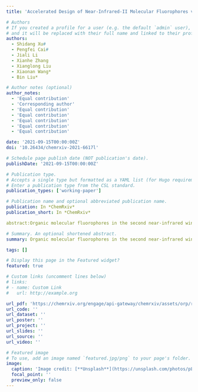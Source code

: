 ```yaml
---
title: 'Accelerated Design of Near-Infrared-II Molecular Fluorophores via First-Principles Understanding and Machine Learning'

# Authors
# If you created a profile for a user (e.g. the default `admin` user), write the username (folder name) here
# and it will be replaced with their full name and linked to their profile.
authors:
  - Shidang Xu#
  - Pengfei Cai#
  - Jiali Li
  - Xianhe Zhang
  - Xianglong Liu
  - Xiaonan Wang*
  - Bin Liu*

# Author notes (optional)
author_notes:
  - 'Equal contribution'
  - 'Corresponding author'
  - 'Equal contribution'
  - 'Equal contribution'
  - 'Equal contribution'
  - 'Equal contribution'
  - 'Equal contribution'

date: '2021-09-15T00:00:00Z'
doi: '10.26434/chemrxiv-2021-6617l'

# Schedule page publish date (NOT publication's date).
publishDate: '2021-09-15T00:00:00Z'

# Publication type.
# Accepts a single type but formatted as a YAML list (for Hugo requirements).
# Enter a publication type from the CSL standard.
publication_types: ['working-paper']

# Publication name and optional abbreviated publication name.
publication: In *ChemRxiv*
publication_short: In *ChemRxiv*

abstract:Organic molecular fluorophores in the second near-infrared window (NIR-II) have attracted much attention in the recent decade due to their great potentials in both fundamental research and practical applications. This is especially true for biomedical research, owing to their deep light penetration depth and low bioluminescence background at the long wavelength. However, the fluorescence quantum yields (QY) of most NIR-II materials are very low, which are not ideal for practical applications. Although there is a growing need to discover new NIR-II fluorophores, most of them were designed based on experience, and the structures were limited to few molecular motifs. Herein, we report the design of high QY NIR-II fluorophores in solutions based on enhancing the rigidity of the conjugated backbones, which could be quantified by the Seminario method. A deep neural network was trained to predict the HOMO-LUMO energy gaps for a chemical library of NIR-II backbone structures. Hundreds of new NIR-II cores with low energy gap were discovered, and eight of them across different acceptor cores are found to have relatively rigid conjugated backbones. With further molecular processing or formulation, the proposed new fluorophores should boost the development of NIR-II materials for applications in a wide range of fields.

# Summary. An optional shortened abstract.
summary: Organic molecular fluorophores in the second near-infrared window (NIR-II) have attracted much attention in the recent decade due to their great potentials in both fundamental research and practical applications. This is especially true for biomedical research, owing to their deep light penetration depth and low bioluminescence background at the long wavelength. However, the fluorescence quantum yields (QY) of most NIR-II materials are very low, which are not ideal for practical applications. Although there is a growing need to discover new NIR-II fluorophores, most of them were designed based on experience, and the structures were limited to few molecular motifs. Herein, we report the design of high QY NIR-II fluorophores in solutions based on enhancing the rigidity of the conjugated backbones, which could be quantified by the Seminario method. A deep neural network was trained to predict the HOMO-LUMO energy gaps for a chemical library of NIR-II backbone structures. Hundreds of new NIR-II cores with low energy gap were discovered, and eight of them across different acceptor cores are found to have relatively rigid conjugated backbones. With further molecular processing or formulation, the proposed new fluorophores should boost the development of NIR-II materials for applications in a wide range of fields.

tags: []

# Display this page in the Featured widget?
featured: true

# Custom links (uncomment lines below)
# links:
# - name: Custom Link
#   url: http://example.org

url_pdf: 'https://chemrxiv.org/engage/api-gateway/chemrxiv/assets/orp/resource/item/613ae191abeb636d50ce676f/original/accelerated-design-of-near-infrared-ii-molecular-fluorophores-via-first-principles-understanding-and-machine-learning.pdf'
url_code: ''
url_dataset: ''
url_poster: ''
url_project: ''
url_slides: ''
url_source: ''
url_video: ''

# Featured image
# To use, add an image named `featured.jpg/png` to your page's folder.
image:
  caption: 'Image credit: [**Unsplash**](https://unsplash.com/photos/pLCdAaMFLTE)'
  focal_point: ''
  preview_only: false
---
```

